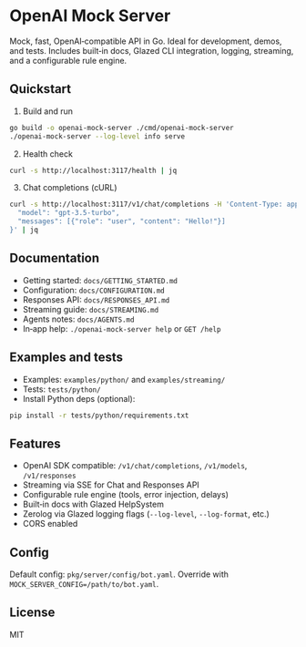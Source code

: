 # OpenAI Mock Server

Mock, fast, OpenAI‑compatible API in Go. Ideal for development, demos, and tests. Includes built‑in docs, Glazed CLI integration, logging, streaming, and a configurable rule engine.

## Quickstart

1) Build and run
```bash
go build -o openai-mock-server ./cmd/openai-mock-server
./openai-mock-server --log-level info serve
```

2) Health check
```bash
curl -s http://localhost:3117/health | jq
```

3) Chat completions (cURL)
```bash
curl -s http://localhost:3117/v1/chat/completions -H 'Content-Type: application/json' -d '{
  "model": "gpt-3.5-turbo",
  "messages": [{"role": "user", "content": "Hello!"}]
}' | jq
```

## Documentation
- Getting started: `docs/GETTING_STARTED.md`
- Configuration: `docs/CONFIGURATION.md`
- Responses API: `docs/RESPONSES_API.md`
- Streaming guide: `docs/STREAMING.md`
- Agents notes: `docs/AGENTS.md`
- In‑app help: `./openai-mock-server help` or `GET /help`

## Examples and tests
- Examples: `examples/python/` and `examples/streaming/`
- Tests: `tests/python/`
- Install Python deps (optional):
```bash
pip install -r tests/python/requirements.txt
```

## Features
- OpenAI SDK compatible: `/v1/chat/completions`, `/v1/models`, `/v1/responses`
- Streaming via SSE for Chat and Responses API
- Configurable rule engine (tools, error injection, delays)
- Built‑in docs with Glazed HelpSystem
- Zerolog via Glazed logging flags (`--log-level`, `--log-format`, etc.)
- CORS enabled

## Config
Default config: `pkg/server/config/bot.yaml`. Override with `MOCK_SERVER_CONFIG=/path/to/bot.yaml`.

## License
MIT
